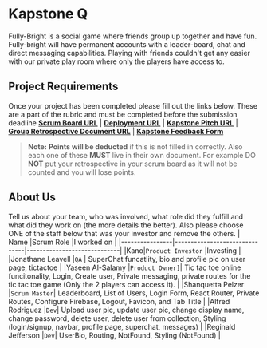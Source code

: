 # Kapstone Q
Fully-Bright is a social game where friends group up together and have fun. Fully-bright will have permanent accounts with a leader-board, chat and direct messaging capabilities. Playing with friends couldn't get any easier with our private play room where only the players have access to. 
## Project Requirements
Once your project has been completed please fill out the links below. These are a part of the rubric and must be completed before the submission deadline
**[Scrum Board URL](https://trello.com/b/VV2OpTet/fully-bright)** | 
**[Deployment URL](https://kapstone-fully-bright.vercel.app/)** | 
**[Kapstone Pitch URL](https://docs.google.com/document/d/1s8TPyLBTY5KwmpV_RQZ5DjJQvjD30PV3O9Qffi4Tgc0/edit?usp=sharing)** | 
**[Group Retrospective Document URL](https://docs.google.com/document/d/1P7WVnZWcpiG3UFGgp48Q9Cy-VI0LmiXNxB8SxSOpk_U/edit?usp=sharing)** |
**[Kapstone Feedback Form](https://docs.google.com/forms/d/1yeIyQH6ZE6y5Z0qB2i8yW5_1Gzfxs8YiJsNlcyjR0WA/edit)**
> **Note:**  **Points will be deducted** if this is not filled in correctly. Also each one of these **MUST** live in their own document. For example DO **NOT** put your retrospective in your scrum board as it will not be counted and you will lose points.
## About Us
Tell us about your team, who was involved, what role did they fulfill and what did they work on (the more details the better). Also please choose ONE of the staff below that was your investor and remove the others.
|      Name          |Scrum Role                          |I worked on                         |
|----------------|-------------------------------|-----------------------------|
|Kano|`Product Investor`            |Investing            |
|Jonathane Leavell         |`QA` | SuperChat funcatlity, bio and profile pic on user page, tictactoe        |
|Yaseen Al-Salamy          |`Product Owner]`| Tic tac toe online funcitonality, Login, Create user, Private messaging, private routes for the tic tac toe game (Only the 2 players can access it). |
|Shanquetta Pelzer         |`Scrum Master`| Leaderboard, List of Users, Login Form, React Router, Private Routes, Configure Firebase, Logout, Favicon, and Tab Title |
|Alfred Rodriguez          |`Dev`| Upload user pic, update user pic, change display name, change password, delete user, delete user from collection, Styling (login/signup, navbar, profile page, superchat, messages) |
|Reginald Jefferson        |`Dev`| UserBio, Routing, NotFound, Styling (NotFound) |
